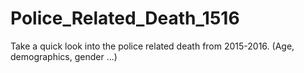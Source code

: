 # Police_Related_Death_1516
Take a quick look into the police related death from 2015-2016. (Age, demographics, gender ...)

